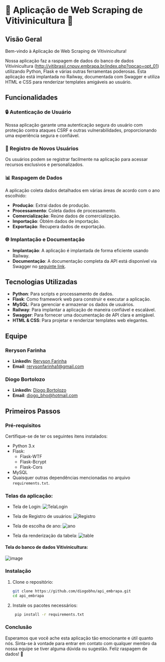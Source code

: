 # 🍇 Aplicação de Web Scraping de Vitivinicultura 🍷

## Visão Geral

Bem-vindo à Aplicação de Web Scraping de Vitivinicultura!

 Nossa aplicação faz a raspagem de dados do banco de dados Vitivinicultura (http://vitibrasil.cnpuv.embrapa.br/index.php?opcao=opt_01) utilizando Python, Flask e várias outras ferramentas poderosas. Esta aplicação está implantada no Railway, documentada com Swagger e utiliza HTML e CSS para renderizar templates amigáveis ao usuário.

## Funcionalidades

### 🔒 Autenticação de Usuário
Nossa aplicação garante uma autenticação segura do usuário com proteção contra ataques CSRF e outras vulnerabilidades, proporcionando uma experiência segura e confiável.

### 📝 Registro de Novos Usuários
Os usuários podem se registrar facilmente na aplicação para acessar recursos exclusivos e personalizados.

### 📊 Raspagem de Dados
A aplicação coleta dados detalhados em várias áreas de acordo com o ano escolhido:
- **Produção**: Extrai dados de produção.
- **Processamento**: Coleta dados de processamento.
- **Comercialização**: Reúne dados de comercialização.
- **Importação**: Obtém dados de importação.
- **Exportação**: Recupera dados de exportação.

### 🌐 Implantação e Documentação
- **Implantação**: A aplicação é implantada de forma eficiente usando Railway.
- **Documentação**: A documentação completa da API está disponível via Swagger no [seguinte link](https://apiembrapa-production.up.railway.app/swagger).

## Tecnologias Utilizadas

- **Python**: Para scripts e processamento de dados.
- **Flask**: Como framework web para construir e executar a aplicação.
- **MySQL**: Para gerenciar e armazenar os dados de usuários.
- **Railway**: Para implantar a aplicação de maneira confiável e escalável.
- **Swagger**: Para fornecer uma documentação de API clara e amigável.
- **HTML & CSS**: Para projetar e renderizar templates web elegantes.

## Equipe

### Reryson Farinha
- **LinkedIn**: [Reryson Farinha](https://www.linkedin.com/in/reryson-farinha)
- **Email**: [rerysonfarinha1@gmail.com](mailto:rerysonfarinha1@gmail.com)

### Diogo Bortolozo
- **LinkedIn**: [Diogo Bortolozo](https://www.linkedin.com/in/diogo-bortolozo-6a0ba993)
- **Email**: [diogo_bho@hotmail.com](mailto:diogo_bho@hotmail.com)

## Primeiros Passos

### Pré-requisitos
Certifique-se de ter os seguintes itens instalados:
- Python 3.x
- Flask:
  - Flask-WTF
  - Flask-Bcrypt
  - Flask-Cors 
- MySQL
- Quaisquer outras dependências mencionadas no arquivo `requirements.txt`.

### Telas da aplicação:
- Tela de Login:
![TelaLogin](https://github.com/diogobho/api_embrapa/assets/119504068/75cd50da-9aac-4888-b00e-6c0bc65d65f5)

- Tela de Registro de usuários:
![Registro](https://github.com/diogobho/api_embrapa/assets/119504068/942ac765-5880-4ddf-baff-8f059c3e15b2)

- Tela de escolha de ano:
![ano](https://github.com/diogobho/api_embrapa/assets/119504068/9b385c2d-2720-4f16-a372-2d53c59bb3f4)

- Tela da renderização da tabela:
![table](https://github.com/diogobho/api_embrapa/assets/119504068/b5d7bc09-91fb-40eb-bc6f-04293ae60324)

#### Tela do banco de dados Vitivinicultura:
![image](https://github.com/diogobho/api_embrapa/assets/119504068/fd3232bd-5b1c-4915-98bd-bce95ee35862)





### Instalação

1. Clone o repositório:
   ```sh
   git clone https://github.com/diogobho/api_embrapa.git
   cd api_embrapa
2. Instale os pacotes necessários:
   ```sh
    pip install -r requirements.txt
   ```

### Conclusão

Esperamos que você ache esta aplicação tão emocionante e útil quanto nós. Sinta-se à vontade para entrar em contato com qualquer membro da nossa equipe se tiver alguma dúvida ou sugestão. Feliz raspagem de dados! 🎉
